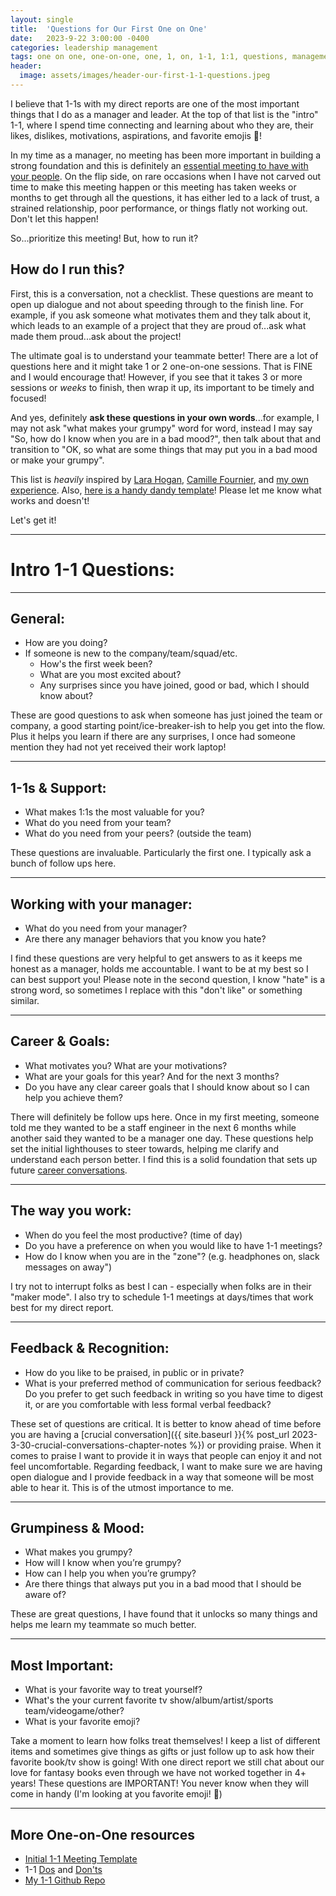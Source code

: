 ```yaml
---
layout: single
title:  'Questions for Our First One on One'
date:   2023-9-22 3:00:00 -0400
categories: leadership management
tags: one on one, one-on-one, one, 1, on, 1-1, 1:1, questions, management, leadership
header:
  image: assets/images/header-our-first-1-1-questions.jpeg
---
```

I believe that 1-1s with my direct reports are one of the most important things that I do as a manager and leader. At the top of that list is the "intro" 1-1, where I spend time connecting and learning about who they are, their likes, dislikes, motivations, aspirations, and favorite emojis 🙌!

In my time as a manager, no meeting has been more important in building a strong foundation and this is definitely an [essential meeting to have with your people](https://ajahne.github.io/blog/leadership/2019/07/24/essential-meetings-to-have-with-your-people-as-a-manager.html). On the flip side, on rare occasions when I have not carved out time to make this meeting happen or this meeting has taken weeks or months to get through all the questions, it has either led to a lack of trust, a strained relationship, poor performance, or things flatly not working out. Don't let this happen!

So...prioritize this meeting! But, how to run it?

## How do I run this?
First, this is a conversation, not a checklist. These questions are meant to open up dialogue and not about speeding through to the finish line. For example, if you ask someone what motivates them and they talk about it, which leads to an example of a project that they are proud of...ask what made them proud...ask about the project!

The ultimate goal is to understand your teammate better! There are a lot of questions here and it might take 1 or 2 one-on-one sessions. That is FINE and I would encourage that! However, if you see that it takes 3 or more sessions or _weeks_ to finish, then wrap it up, its important to be timely and focused!

And yes, definitely **ask these questions in your own words**...for example, I may not ask "what makes your grumpy" word for word, instead I may say "So, how do I know when you are in a bad mood?", then talk about that and transition to "OK, so what are some things that may put you in a bad mood or make your grumpy".

This list is *heavily* inspired by [Lara Hogan](https://larahogan.me/blog/first-one-on-one-questions/), [Camille Fournier](https://www.amazon.com/Managers-Path-Leaders-Navigating-Growth/dp/1491973897), and [my own experience](https://ajahne.github.io/blog/leadership/2019/07/24/essential-meetings-to-have-with-your-people-as-a-manager.html). Also, [here is a handy dandy template]((https://github.com/ajahne/essential-manager-meetings/blob/master/templates/initial-one-on-one-meeting.md))! Please let me know what works and doesn't!

Let's get it!

---

# Intro 1-1 Questions:

---

## General:
- How are you doing?
- If someone is new to the company/team/squad/etc.
  - How's the first week been?
  - What are you most excited about?
  - Any surprises since you have joined, good or bad, which I should know about?

These are good questions to ask when someone has just joined the team or company, a good starting point/ice-breaker-ish to help you get into the flow. Plus it helps you learn if there are any surprises, I once had someone mention they had not yet received their work laptop!


---

## 1-1s & Support:
- What makes 1:1s the most valuable for you?
- What do you need from your team?
- What do you need from your peers? (outside the team)


These questions are invaluable. Particularly the first one. I typically ask a bunch of follow ups here.

---

## Working with your manager:
- What do you need from your manager?
- Are there any manager behaviors that you know you hate?

I find these questions are very helpful to get answers to as it keeps me honest as a manager, holds me accountable. I want to be at my best so I can best support you! Please note in the second question, I know "hate" is a strong word, so sometimes I replace with this "don't like" or something similar.

---

## Career & Goals:
- What motivates you? What are your motivations?
- What are your goals for this year? And for the next 3 months?
- Do you have any clear career goals that I should know about so I can help you achieve them?

There will definitely be follow ups here. Once in my first meeting, someone told me they wanted to be a staff engineer in the next 6 months while another said they wanted to be a manager one day. These questions help set the initial lighthouses to steer towards, helping me clarify and understand each person better. I find this is a solid foundation that sets up future [career conversations](https://github.com/ajahne/essential-manager-meetings/blob/master/templates/career-conversations.md).

---

## The way you work:
- When do you feel the most productive? (time of day)
- Do you have a preference on when you would like to have 1-1 meetings?
- How do I know when you are in the "zone"? (e.g. headphones on, slack messages on away")

I try not to interrupt folks as best I can - especially when folks are in their "maker mode". I also try to schedule 1-1 meetings at days/times that work best for my direct report.

---

## Feedback & Recognition:
- How do you like to be praised, in public or in private?
- What is your preferred method of communication for serious feedback? Do you prefer to get such feedback in writing so you have time to digest it, or are you comfortable with less formal verbal feedback?

These set of questions are critical. It is better to know ahead of time before you are having a [crucial conversation]({{ site.baseurl }}{% post_url 2023-3-30-crucial-conversations-chapter-notes %}) or providing praise. When it comes to praise I want to provide it in ways that people can enjoy it and not feel uncomfortable. Regarding feedback, I want to make sure we are having open dialogue and I provide feedback in a way that someone will be most able to hear it. This is of the utmost importance to me.

---

## Grumpiness & Mood:
- What makes you grumpy?
- How will I know when you’re grumpy?
- How can I help you when you’re grumpy?
- Are there things that always put you in a bad mood that I should be aware of?

These are great questions, I have found that it unlocks so many things and helps me learn my teammate so much better.

---

## Most Important:
- What is your favorite way to treat yourself?
- What's the your current favorite tv show/album/artist/sports team/videogame/other?
- What is your favorite emoji?

Take a moment to learn how folks treat themselves! I keep a list of different items and sometimes give things as gifts or just follow up to ask how their favorite book/tv show is going! With one direct report we still chat about our love for fantasy books even through we have not worked together in 4+ years!  These questions are IMPORTANT! You never know when they will come in handy (I'm looking at you favorite emoji! 👀)

---

## More One-on-One resources
- [Initial 1-1 Meeting Template](https://github.com/ajahne/essential-manager-meetings/blob/master/templates/initial-one-on-one-meeting.md)
- 1-1 [Dos](https://ajahne.github.io/blog/leadership/2018/09/29/one-on-one-meeting-dos-and-donts-part1.html) and [Don'ts](https://ajahne.github.io/blog/leadership/2018/10/08/one-on-one-meeting-dos-and-donts-part2.html)
- [My 1-1 Github Repo](https://github.com/ajahne/one-on-ones)
